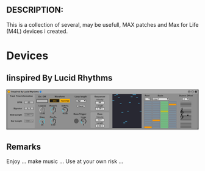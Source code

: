 ## DESCRIPTION:

This is a collection of several, may be usefull, MAX patches and Max for Life (M4L) devices i created.

# Devices

## Iinspired By Lucid Rhythms

![Screenshot](<./M4L-Devices/Iinspired By Lucid Rhythms/Device-Screenshot.png>)


## Remarks

Enjoy ... make music ... Use at your own risk ... 

